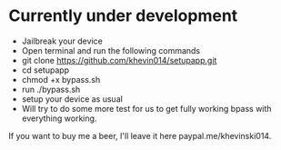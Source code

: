 # Currently under development

- Jailbreak your device
- Open terminal and run the following commands
- git clone https://github.com/khevin014/setupapp.git
- cd setupapp
- chmod +x bypass.sh
- run ./bypass.sh
- setup your device as usual
- Will try to do some more test for us to get fully working bpass with everything working.

If you want to buy me a beer, I'll leave it here paypal.me/khevinski014.

